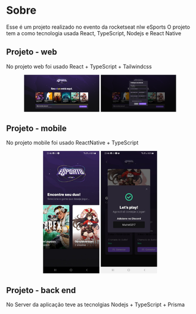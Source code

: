 # Sobre
Esse é um projeto realizado no evento da rocketseat nlw eSports
O projeto tem a como tecnologia usada React, TypeScript, Nodejs e React Native

## Projeto - web
No projeto web foi usado React + TypeScript + Tailwindcss

<div align="center">
  <img alt="image" title="main-web" src="./github/eSport-web.png" style="width: 40%;"/>
  <img alt="publique um anúncio" title="public-web" src="./github/eSport-web-2.png" style="width: 40%;" />
</div>

## Projeto - mobile
No projeto mobile foi usado ReactNative + TypeScript

<div align="center">
  <img alt="image" title="main-web" src="./github/eSport-mobile.png" style="width: 30%;"/>
  <img alt="publique um anúncio" title="public-web" src="./github/eSport-mobile-2.png" style="width: 30%;" />
</div>

## Projeto - back end
No Server da aplicação teve as tecnolgias Nodejs + TypeScript + Prisma